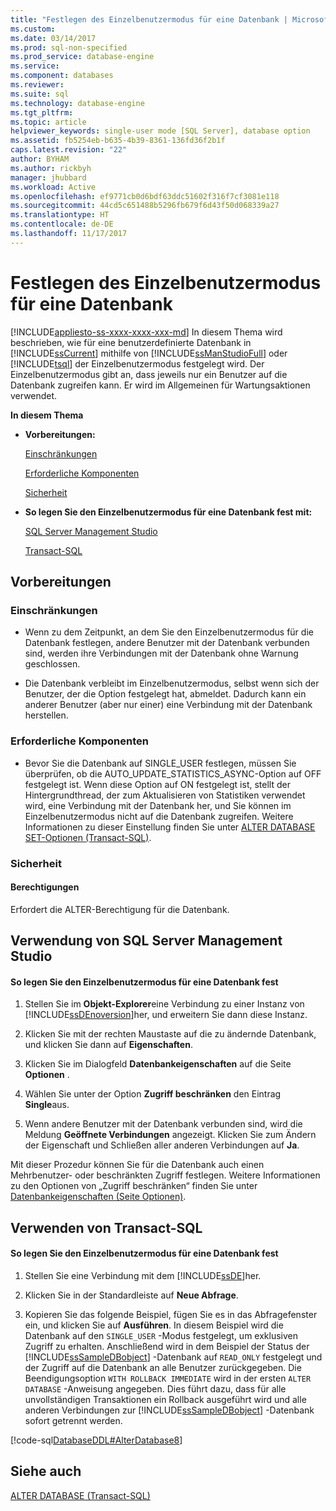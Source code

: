 ```yaml
---
title: "Festlegen des Einzelbenutzermodus für eine Datenbank | Microsoft-Dokumentation"
ms.custom: 
ms.date: 03/14/2017
ms.prod: sql-non-specified
ms.prod_service: database-engine
ms.service: 
ms.component: databases
ms.reviewer: 
ms.suite: sql
ms.technology: database-engine
ms.tgt_pltfrm: 
ms.topic: article
helpviewer_keywords: single-user mode [SQL Server], database option
ms.assetid: fb5254eb-b635-4b39-8361-136fd36f2b1f
caps.latest.revision: "22"
author: BYHAM
ms.author: rickbyh
manager: jhubbard
ms.workload: Active
ms.openlocfilehash: ef9771cb0d6bdf63ddc51602f316f7cf3081e118
ms.sourcegitcommit: 44cd5c651488b5296fb679f6d43f50d068339a27
ms.translationtype: HT
ms.contentlocale: de-DE
ms.lasthandoff: 11/17/2017
---
```

# <a name="set-a-database-to-single-user-mode"></a>Festlegen des Einzelbenutzermodus für eine Datenbank
[!INCLUDE[appliesto-ss-xxxx-xxxx-xxx-md](../../includes/appliesto-ss-xxxx-xxxx-xxx-md.md)] In diesem Thema wird beschrieben, wie für eine benutzerdefinierte Datenbank in [!INCLUDE[ssCurrent](../../includes/sscurrent-md.md)] mithilfe von [!INCLUDE[ssManStudioFull](../../includes/ssmanstudiofull-md.md)] oder [!INCLUDE[tsql](../../includes/tsql-md.md)] der Einzelbenutzermodus festgelegt wird. Der Einzelbenutzermodus gibt an, dass jeweils nur ein Benutzer auf die Datenbank zugreifen kann. Er wird im Allgemeinen für Wartungsaktionen verwendet.  
  
 **In diesem Thema**  
  
-   **Vorbereitungen:**  
  
     [Einschränkungen](#Restrictions)  
  
     [Erforderliche Komponenten](#Prerequisites)  
  
     [Sicherheit](#Security)  
  
-   **So legen Sie den Einzelbenutzermodus für eine Datenbank fest mit:**  
  
     [SQL Server Management Studio](#SSMSProcedure)  
  
     [Transact-SQL](#TsqlProcedure)  
  
##  <a name="BeforeYouBegin"></a> Vorbereitungen  
  
###  <a name="Restrictions"></a> Einschränkungen  
  
-   Wenn zu dem Zeitpunkt, an dem Sie den Einzelbenutzermodus für die Datenbank festlegen, andere Benutzer mit der Datenbank verbunden sind, werden ihre Verbindungen mit der Datenbank ohne Warnung geschlossen.  
  
-   Die Datenbank verbleibt im Einzelbenutzermodus, selbst wenn sich der Benutzer, der die Option festgelegt hat, abmeldet. Dadurch kann ein anderer Benutzer (aber nur einer) eine Verbindung mit der Datenbank herstellen.  
  
###  <a name="Prerequisites"></a> Erforderliche Komponenten  
  
-   Bevor Sie die Datenbank auf SINGLE_USER festlegen, müssen Sie überprüfen, ob die AUTO_UPDATE_STATISTICS_ASYNC-Option auf OFF festgelegt ist. Wenn diese Option auf ON festgelegt ist, stellt der Hintergrundthread, der zum Aktualisieren von Statistiken verwendet wird, eine Verbindung mit der Datenbank her, und Sie können im Einzelbenutzermodus nicht auf die Datenbank zugreifen. Weitere Informationen zu dieser Einstellung finden Sie unter [ALTER DATABASE SET-Optionen &#40;Transact-SQL&#41;](../../t-sql/statements/alter-database-transact-sql-set-options.md).  
  
###  <a name="Security"></a> Sicherheit  
  
####  <a name="Permissions"></a> Berechtigungen  
 Erfordert die ALTER-Berechtigung für die Datenbank.  
  
##  <a name="SSMSProcedure"></a> Verwendung von SQL Server Management Studio  
  
#### <a name="to-set-a-database-to-single-user-mode"></a>So legen Sie den Einzelbenutzermodus für eine Datenbank fest  
  
1.  Stellen Sie im **Objekt-Explorer**eine Verbindung zu einer Instanz von [!INCLUDE[ssDEnoversion](../../includes/ssdenoversion-md.md)]her, und erweitern Sie dann diese Instanz.  
  
2.  Klicken Sie mit der rechten Maustaste auf die zu ändernde Datenbank, und klicken Sie dann auf **Eigenschaften**.  
  
3.  Klicken Sie im Dialogfeld **Datenbankeigenschaften** auf die Seite **Optionen** .  
  
4.  Wählen Sie unter der Option **Zugriff beschränken** den Eintrag **Single**aus.  
  
5.  Wenn andere Benutzer mit der Datenbank verbunden sind, wird die Meldung **Geöffnete Verbindungen** angezeigt. Klicken Sie zum Ändern der Eigenschaft und Schließen aller anderen Verbindungen auf **Ja**.  
  
 Mit dieser Prozedur können Sie für die Datenbank auch einen Mehrbenutzer- oder beschränkten Zugriff festlegen. Weitere Informationen zu den Optionen von „Zugriff beschränken“ finden Sie unter [Datenbankeigenschaften &#40;Seite Optionen&#41;](../../relational-databases/databases/database-properties-options-page.md).  
  
##  <a name="TsqlProcedure"></a> Verwenden von Transact-SQL  
  
#### <a name="to-set-a-database-to-single-user-mode"></a>So legen Sie den Einzelbenutzermodus für eine Datenbank fest  
  
1.  Stellen Sie eine Verbindung mit dem [!INCLUDE[ssDE](../../includes/ssde-md.md)]her.  
  
2.  Klicken Sie in der Standardleiste auf **Neue Abfrage**.  
  
3.  Kopieren Sie das folgende Beispiel, fügen Sie es in das Abfragefenster ein, und klicken Sie auf **Ausführen**. In diesem Beispiel wird die Datenbank auf den `SINGLE_USER` -Modus festgelegt, um exklusiven Zugriff zu erhalten. Anschließend wird in dem Beispiel der Status der [!INCLUDE[ssSampleDBobject](../../includes/sssampledbobject-md.md)] -Datenbank auf `READ_ONLY` festgelegt und der Zugriff auf die Datenbank an alle Benutzer zurückgegeben. Die Beendigungsoption `WITH ROLLBACK IMMEDIATE` wird in der ersten `ALTER DATABASE` -Anweisung angegeben. Dies führt dazu, dass für alle unvollständigen Transaktionen ein Rollback ausgeführt wird und alle anderen Verbindungen zur [!INCLUDE[ssSampleDBobject](../../includes/sssampledbobject-md.md)] -Datenbank sofort getrennt werden.  
  
 [!code-sql[DatabaseDDL#AlterDatabase8](../../relational-databases/databases/codesnippet/tsql/set-a-database-to-single_1.sql)]  
  
## <a name="see-also"></a>Siehe auch  
 [ALTER DATABASE &#40;Transact-SQL&#41;](../../t-sql/statements/alter-database-transact-sql.md)  
  
  
